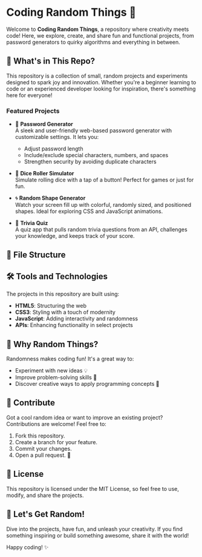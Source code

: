 # Coding Random Things 🚀

Welcome to **Coding Random Things**, a repository where creativity meets code! Here, we explore, create, and share fun and functional projects, from password generators to quirky algorithms and everything in between.

## 🌟 What's in This Repo?

This repository is a collection of small, random projects and experiments designed to spark joy and innovation. Whether you're a beginner learning to code or an experienced developer looking for inspiration, there's something here for everyone!

### Featured Projects
- 🔐 **Password Generator**  
  A sleek and user-friendly web-based password generator with customizable settings. It lets you:
  - Adjust password length
  - Include/exclude special characters, numbers, and spaces
  - Strengthen security by avoiding duplicate characters

- 🎲 **Dice Roller Simulator**  
  Simulate rolling dice with a tap of a button! Perfect for games or just for fun.

- 🌀 **Random Shape Generator**  
  Watch your screen fill up with colorful, randomly sized, and positioned shapes. Ideal for exploring CSS and JavaScript animations.

- 🧩 **Trivia Quiz**  
  A quiz app that pulls random trivia questions from an API, challenges your knowledge, and keeps track of your score.

## 📂 File Structure

## 🛠️ Tools and Technologies
The projects in this repository are built using:
- **HTML5**: Structuring the web
- **CSS3**: Styling with a touch of modernity
- **JavaScript**: Adding interactivity and randomness
- **APIs**: Enhancing functionality in select projects

## 🎯 Why Random Things?
Randomness makes coding fun! It's a great way to:
- Experiment with new ideas 💡
- Improve problem-solving skills 🧠
- Discover creative ways to apply programming concepts 🎨

## 🤝 Contribute
Got a cool random idea or want to improve an existing project? Contributions are welcome! Feel free to:
1. Fork this repository.
2. Create a branch for your feature.
3. Commit your changes.
4. Open a pull request. 🎉

## 📜 License
This repository is licensed under the MIT License, so feel free to use, modify, and share the projects.

## 🚀 Let's Get Random!
Dive into the projects, have fun, and unleash your creativity. If you find something inspiring or build something awesome, share it with the world!

Happy coding! ✨
